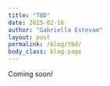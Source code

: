 ```yaml
---
title: "TBD"
date: 2025-02-16
author: "Gabriella Estevam"
layout: post
permalink: /blog/tbd/
body_class: blog-page
---
```



Coming soon!
